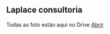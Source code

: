 Laplace consultoria
---
Todas as foto estão aqui no Drive
[Abrir](https://drive.google.com/drive/folders/1e2Ej3wX6O2pG6MWR5a1_YU4O9kxEP_1o?usp=sharing)
